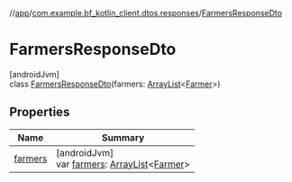 //[app](../../../index.md)/[com.example.bf_kotlin_client.dtos.responses](../index.md)/[FarmersResponseDto](index.md)

# FarmersResponseDto

[androidJvm]\
class [FarmersResponseDto](index.md)(farmers: [ArrayList](https://kotlinlang.org/api/latest/jvm/stdlib/kotlin.collections/-array-list/index.html)&lt;[Farmer](../../com.example.bf_kotlin_client.dtos.entities/-farmer/index.md)&gt;)

## Properties

| Name | Summary |
|---|---|
| [farmers](farmers.md) | [androidJvm]<br>var [farmers](farmers.md): [ArrayList](https://kotlinlang.org/api/latest/jvm/stdlib/kotlin.collections/-array-list/index.html)&lt;[Farmer](../../com.example.bf_kotlin_client.dtos.entities/-farmer/index.md)&gt; |

